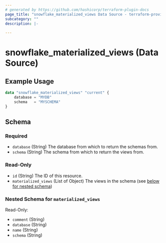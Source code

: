 ```yaml
---
# generated by https://github.com/hashicorp/terraform-plugin-docs
page_title: "snowflake_materialized_views Data Source - terraform-provider-snowflake"
subcategory: ""
description: |-
  
---
```


# snowflake_materialized_views (Data Source)



## Example Usage

```terraform
data "snowflake_materialized_views" "current" {
    database = "MYDB"
    schema   = "MYSCHEMA"
}
```

<!-- schema generated by tfplugindocs -->
## Schema

### Required

- `database` (String) The database from which to return the schemas from.
- `schema` (String) The schema from which to return the views from.

### Read-Only

- `id` (String) The ID of this resource.
- `materialized_views` (List of Object) The views in the schema (see [below for nested schema](#nestedatt--materialized_views))

<a id="nestedatt--materialized_views"></a>
### Nested Schema for `materialized_views`

Read-Only:

- `comment` (String)
- `database` (String)
- `name` (String)
- `schema` (String)


